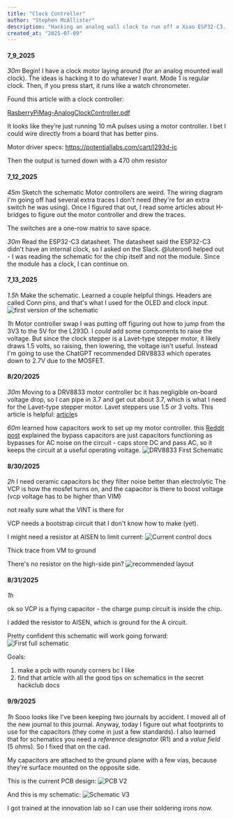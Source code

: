 ```yaml
---
title: "Clock Controller"
author: "Stephen McAllister"
description: "Hacking an analog wall clock to run off a Xiao ESP32-C3. Besides timekeeping, will be a timer and stopwatch. Controlled via BT or wall mounted keypad."
created_at: "2025-07-09"
---
```


#### 7_9_2025

*30m* Begin!
I have a clock motor laying around (for an analog mounted wall clock). The ideas is hacking it to do whatever I want. Mode 1 is regular clock. Then, if you press start, it runs like a watch chronometer.

Found this article with a clock controller: 

[RasberryPiMag-AnalogClockController.pdf](Assets/PiProjectScreenshot.png)

It looks like they’re just running 10 mA pulses using a motor controller. I bet I could wire directly from a board that has better pins.

Motor driver specs: https://potentiallabs.com/cart/l293d-ic

Then the output is turned down with a 470 ohm resistor



#### 7_12_2025 

*45m* Sketch the schematic
Motor controllers are weird. The wiring diagram I'm going off had several extra traces I don't need (they're for an extra switch he was using). Once I figured that out, I read some articles about H-bridges to figure out the motor controller and drew the traces.

The switches are a one-row matrix to save space.

*30m* Read the ESP32-C3 datasheet.
The datasheet said the ESP32-C3 didn't have an internal clock, so I asked on the Slack. @luteron6 helped out - I was reading the schematic for the chip itself and not the module. Since the module has a clock, I can continue on.

#### 7_13_2025

*1.5h* Make the schematic.
Learned a couple helpful things. Headers are called Conn pins, and that's what I used for the OLED and clock input.
![first version of the schematic](Assets/SchematicV1.png)

*1h* Motor controller swap
I was putting off figuring out how to jump from the 3V3 to the 5V for the L293D. I *could* add some components to raise the voltage. But since the clock stepper is a Lavet-type stepper motor, it likely draws 1.5 volts, so raising, then lowering, the voltage isn't useful. Instead I'm going to use the ChatGPT recommended DRV8833 which operates down to 2.7V due to the MOSFET.

#### 8/20/2025
*30m* Moving to a DRV8833 motor controller bc it has negligible on-board voltage drop, so I can pipe in 3.7 and get out about 3.7, which is what I need for the Lavet-type stepper motor.
Lavet steppers use 1.5 or 3 volts. This article is helpful: [article](https://www.codrey.com/electronics/lavet-type-stepping-motor-quartz-clock-engine-hacks/)s

*60m* learned how capacitors work to set up my motor controller. this [Reddit post](https://www.reddit.com/r/AskElectronics/comments/bwxk9m/how_does_a_bypass_capacitor_work_and_what_does_it/) explained the bypass capacitors are just capacitors functioning as bypasses for AC noise on the circuit - caps store DC and pass AC, so it keeps the circuit at a useful operating voltage.
![DRV8833 First Schematic](Assets/DRV8833_SchematicV1.png)

#### 8/30/2025 
*2h* I need ceramic capacitors bc they filter noise better than electrolytic
The VCP is how the mosfet turns on, and the capacitor is there to boost voltage (vcp voltage has to be higher than VIM)

not really sure what the VINT is there for

VCP needs a bootstrap circuit that I don't know how to make (yet).

I might need a resistor at AISEN to limit current: ![Current control docs](Assets/current-control.png)

Thick trace from VM to ground

There's no resistor on the high-side pin? ![recommended layout](Assets/recommended-layout.png)

#### 8/31/2025
*1h*

ok so VCP is a flying capacitor - the charge pump circuit is inside the chip.

I added the resistor to AISEN, which is ground for the A circuit.

Pretty confident this schematic will work going forward: ![First full schematic](Assets/SchematicV2.png)

Goals:
  1. make a pcb with roundy corners bc I like
  2. find that article with all the good tips on schematics in the secret hackclub docs


#### 9/9/2025

*1h* Sooo looks like I've been keeping two journals by accident. I moved all of the new journal to this journal. Anyway, today I figure out what footprints to use for the capacitors (they come in just a few standards). I also learned that for schematics you need a _reference designator_ (R1) and a _value field_ (5 ohms). So I fixed that on the cad.

My capacitors are attached to the ground plane with a few vias, because they're surface mounted on the opposite side.

This is the current PCB design:
![PCB V2](Assets/PCB-V3.png)

And this is my schematic:
![Schematic V3](Assets/SchematicV3.png)

I got trained at the innovation lab so I can use their soldering irons now.